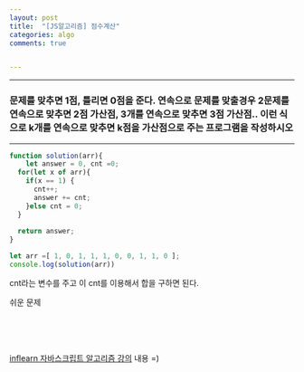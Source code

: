 ```yaml
---
layout: post
title:  "[JS알고리즘] 점수계산"
categories: algo 
comments: true


---
```






---

### 문제를 맞추면 1점, 틀리면 0점을 준다. 연속으로 문제를 맞출경우 2문제를 연속으로 맞추면 2점 가산점, 3개를 연속으로 맞추면 3점 가산점.. 이런 식으로 k개를 연속으로 맞추면 k점을 가산점으로 주는 프로그램을 작성하시오 

---





~~~javascript
function solution(arr){
	let answer = 0, cnt =0;
  for(let x of arr){
    if(x == 1) {
      cnt++;
      answer += cnt;
    }else cnt = 0;
  }
  
  return answer;
}

let arr =[ 1, 0, 1, 1, 1, 0, 0, 1, 1, 0 ];
console.log(solution(arr))
~~~



cnt라는 변수를 주고 이 cnt를 이용해서 합을 구하면 된다.

쉬운 문제

<br>





<br>

<br>

[inflearn 자바스크립트 알고리즘 강의](https://www.inflearn.com/course/%EC%9E%90%EB%B0%94%EC%8A%A4%ED%81%AC%EB%A6%BD%ED%8A%B8-%EC%95%8C%EA%B3%A0%EB%A6%AC%EC%A6%98-%EB%AC%B8%EC%A0%9C%ED%92%80%EC%9D%B4/dashboard) 내용 =)
